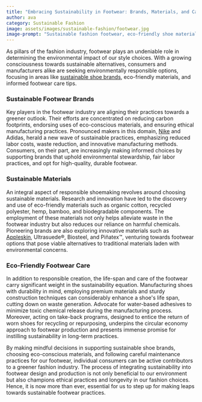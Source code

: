 ```yaml
---
title: "Embracing Sustainability in Footwear: Brands, Materials, and Care Tips for Eco-conscious Choices"
author: ava
category: Sustainable Fashion
image: assets/images/sustainable-fashion/footwear.jpg
image-prompt: "Sustainable fashion footwear, eco-friendly shoe materials, and a green approach to shoe care"
---
```


As pillars of the fashion industry, footwear plays an undeniable role in determining the environmental impact of our style choices. With a growing consciousness towards sustainable alternatives, consumers and manufacturers alike are seeking environmentally responsible options, focusing in areas like [sustainable shoe brands](https://www.shopsuggies.com/pages/suggies-sustainable-shoe-guide), eco-friendly materials, and informed footwear care tips.

### Sustainable Footwear Brands

Key players in the footwear industry are aligning their practices towards a greener outlook. Their efforts are concentrated on reducing carbon footprints, endorsing uses of eco-conscious materials, and ensuring ethical manufacturing practices. Pronounced makers in this domain, [Nike](https://zerowastesonoma.gov/news/sustainable-footwear-tips-and-information) and Adidas, herald a new wave of sustainable practices, emphasizing reduced labor costs, waste reduction, and innovative manufacturing methods. Consumers, on their part, are increasingly making informed choices by supporting brands that uphold environmental stewardship, fair labor practices, and opt for high-quality, durable footwear.

### Sustainable Materials

An integral aspect of responsible shoemaking revolves around choosing sustainable materials. Research and innovation have led to the discovery and use of eco-friendly materials such as organic cotton, recycled polyester, hemp, bamboo, and biodegradable components. The employment of these materials not only helps alleviate waste in the footwear industry but also reduces our reliance on harmful chemicals. Pioneering brands are also exploring innovative materials such as [Appleskin](https://remake.world/stories/what-are-sustainable-shoes/), Ultrasuede®, Biosteel, and Piñatex™, venturing towards footwear options that pose viable alternatives to traditional materials laden with environmental concerns.

### Eco-Friendly Footwear Care

In addition to responsible creation, the life-span and care of the footwear carry significant weight in the sustainability equation. Manufacturing shoes with durability in mind, employing premium materials and sturdy construction techniques can considerably enhance a shoe's life span, cutting down on waste generation. Advocate for water-based adhesives to minimize toxic chemical release during the manufacturing process. Moreover, acting on take-back programs, designed to entice the return of worn shoes for recycling or repurposing, underpins the circular economy approach to footwear production and presents immense promise for instilling sustainability in long-term practices.

By making mindful decisions in supporting sustainable shoe brands, choosing eco-conscious materials, and following careful maintenance practices for our footwear, individual consumers can be active contributors to a greener fashion industry. The process of integrating sustainability into footwear design and production is not only beneficial to our environment but also champions ethical practices and longevity in our fashion choices. Hence, it is now more than ever, essential for us to step up for making leaps towards sustainable footwear practices.